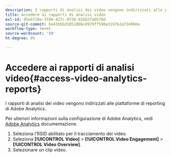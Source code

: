 ```yaml
---
description: I rapporti di analisi dei video vengono indirizzati alle piattaforme di reporting di Adobe Analytics.
title: Accedere ai rapporti di analisi video
exl-id: 95e6f20a-3f89-427c-8f38-92b82fa0579d
source-git-commit: be43bbbd1051886c8979ff590a3197b2a7249b6a
workflow-type: tm+mt
source-wordcount: '59'
ht-degree: 0%

---
```


# Accedere ai rapporti di analisi video{#access-video-analytics-reports}

I rapporti di analisi dei video vengono indirizzati alle piattaforme di reporting di Adobe Analytics.

Per ulteriori informazioni sulla configurazione di Adobe Analytics, vedi [Adobe Analytics](https://microsite.omniture.com/t2/help/en_US/reference/) documentazione.
1. Seleziona l’RSID abilitato per il tracciamento dei video.
1. Seleziona **[!UICONTROL Video]** > **[!UICONTROL Video Engagement]** > **[!UICONTROL Video Overview]**.
1. Selezionare un clip video.
